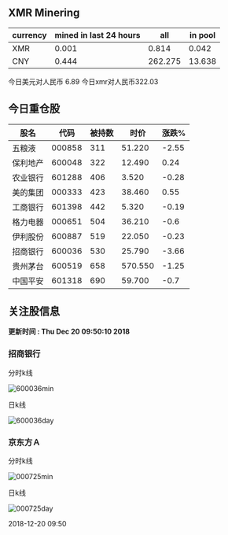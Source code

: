 ## XMR Minering

|currency|mined in last 24 hours|all|in pool|
|---|---|---|---|
|XMR|0.001|0.814|0.042|
|CNY|0.444|262.275|13.638|

今日美元对人民币 6.89	今日xmr对人民币322.03


## 今日重仓股 

|股名|代码|被持数|时价|涨跌%|
|---|---|---|---|---|
|五粮液|000858|311|51.220|-2.55|
|保利地产|600048|322|12.490|0.24|
|农业银行|601288|406|3.520|-0.28|
|美的集团|000333|423|38.460|0.55|
|工商银行|601398|442|5.320|-0.19|
|格力电器|000651|504|36.210|-0.6|
|伊利股份|600887|519|22.050|-0.23|
|招商银行|600036|530|25.790|-3.66|
|贵州茅台|600519|658|570.550|-1.25|
|中国平安|601318|690|59.700|-0.7|

## 关注股信息
**更新时间 : Thu Dec 20 09:50:10 2018**
### 招商银行 
分时k线

![600036min](http://image.sinajs.cn/newchart/min/n/sh600036.gif)

日k线

![600036day](http://image.sinajs.cn/newchart/daily/n/sh600036.gif)

### 京东方Ａ 
分时k线

![000725min](http://image.sinajs.cn/newchart/min/n/sz000725.gif)

日k线

![000725day](http://image.sinajs.cn/newchart/daily/n/sz000725.gif)

2018-12-20 09:50